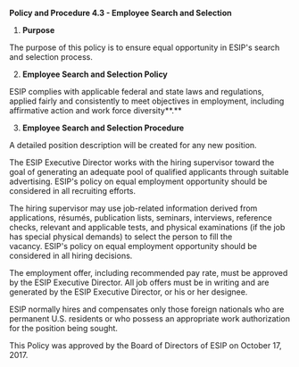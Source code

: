 **Policy and Procedure 4.3 - Employee Search and Selection**

1)  **Purpose**

The purpose of this policy is to ensure equal opportunity in ESIP's
search and selection process.

2)  **Employee Search and Selection Policy**

ESIP complies with applicable federal and state laws and regulations,
applied fairly and consistently to meet objectives in employment,
including affirmative action and work force diversity**.**

3)  **Employee Search and Selection Procedure**

A detailed position description will be created for any new position.

The ESIP Executive Director works with the hiring supervisor toward the
goal of generating an adequate pool of qualified applicants through
suitable advertising. ESIP\'s policy on equal employment opportunity
should be considered in all recruiting efforts.

The hiring supervisor may use job-related information derived from
applications, résumés, publication lists, seminars, interviews,
reference checks, relevant and applicable tests, and physical
examinations (if the job has special physical demands) to select the
person to fill the vacancy. ESIP\'s policy on equal employment
opportunity should be considered in all hiring decisions.

The employment offer, including recommended pay rate, must be approved
by the ESIP Executive Director. All job offers must be in writing and
are generated by the ESIP Executive Director, or his or her designee.

ESIP normally hires and compensates only those foreign nationals who are
permanent U.S. residents or who possess an appropriate work
authorization for the position being sought.

This Policy was approved by the Board of Directors of ESIP on October
17, 2017.
